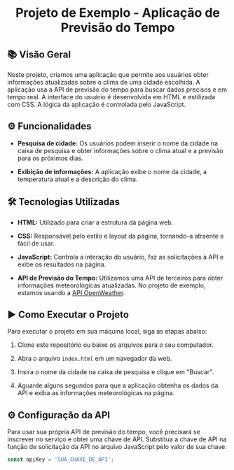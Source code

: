 <h1 align="center">Projeto de Exemplo - Aplicação de Previsão do Tempo</h1>



## 📚 Visão Geral

Neste projeto, criamos uma aplicação que permite aos usuários obter informações atualizadas sobre o clima de uma cidade escolhida. A aplicação usa a API de previsão do tempo para buscar dados precisos e em tempo real. A interface do usuário é desenvolvida em HTML e estilizada com CSS. A lógica da aplicação é controlada pelo JavaScript.

## ⚙️ Funcionalidades

- **Pesquisa de cidade:** Os usuários podem inserir o nome da cidade na caixa de pesquisa e obter informações sobre o clima atual e a previsão para os próximos dias.

- **Exibição de informações:** A aplicação exibe o nome da cidade, a temperatura atual e a descrição do clima.

## 🛠️ Tecnologias Utilizadas

- **HTML:** Utilizado para criar a estrutura da página web.

- **CSS:** Responsável pelo estilo e layout da página, tornando-a atraente e fácil de usar.

- **JavaScript:** Controla a interação do usuário, faz as solicitações à API e exibe os resultados na página.

- **API de Previsão do Tempo:** Utilizamos uma API de terceiros para obter informações meteorológicas atualizadas. No projeto de exemplo, estamos usando a [API OpenWeather](https://openweathermap.org/).

## ▶️ Como Executar o Projeto

Para executar o projeto em sua máquina local, siga as etapas abaixo:

1. Clone este repositório ou baixe os arquivos para o seu computador.

2. Abra o arquivo `index.html` em um navegador da web.

3. Insira o nome da cidade na caixa de pesquisa e clique em "Buscar".

4. Aguarde alguns segundos para que a aplicação obtenha os dados da API e exiba as informações meteorológicas na página.

## ⚙️ Configuração da API

Para usar sua própria API de previsão do tempo, você precisará se inscrever no serviço e obter uma chave de API. Substitua a chave de API na função de solicitação da API no arquivo JavaScript pelo valor de sua chave.

```javascript
const apiKey = 'SUA_CHAVE_DE_API';
